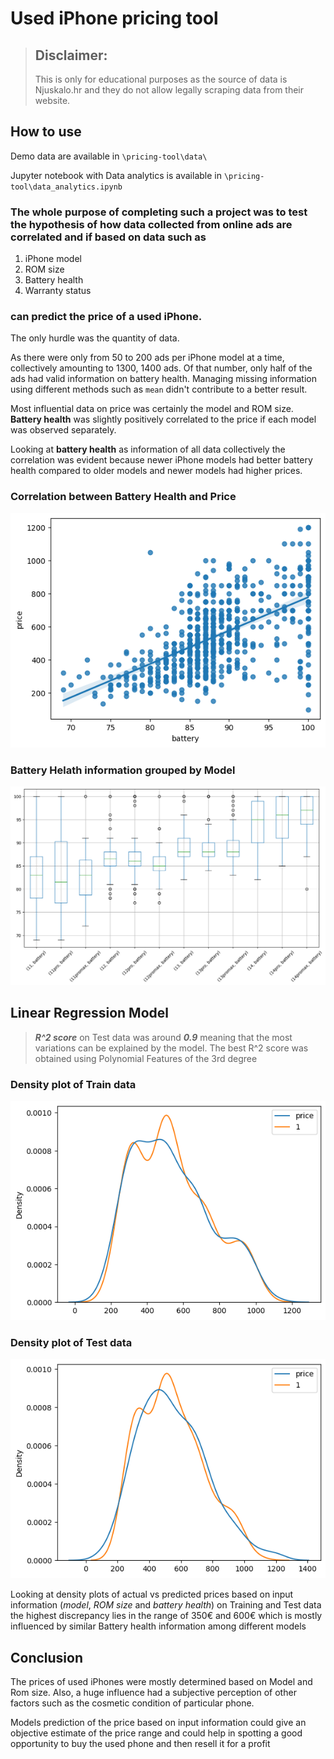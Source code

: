 # Used iPhone pricing tool

> ## Disclaimer:
> This is only for educational purposes as the source of data is Njuskalo.hr and they do not allow legally scraping data from their website.

## How to use

Demo data are available in `\pricing-tool\data\`

Jupyter notebook with Data analytics is available in `\pricing-tool\data_analytics.ipynb`

### The whole purpose of completing such a project was to test the hypothesis of how data collected from online ads are correlated and if based on data such as 
1. iPhone model 
2. ROM size 
3. Battery health 
4. Warranty status
### can predict the price of a used iPhone.

The only hurdle was the quantity of data. 

As there were only from 50 to 200 ads per iPhone model at a time, collectively amounting to 1300, 1400 ads. Of that number, only half of the ads had valid information on battery health. Managing missing information using different methods such as `mean` didn't contribute to a better result.

Most influential data on price was certainly the model and ROM size.
**Battery health** was slightly positively correlated to the price if each model was observed separately.

Looking at **battery health** as information of all data collectively the correlation was evident because newer iPhone models had better battery health compared to older models and newer models had higher prices. 

### Correlation between Battery Health and Price
![Regression line](/images/battery_price_corr.png)

### Battery Helath information grouped by Model
![](/images/battery_health_distribution.png)

## Linear Regression Model

>**_R^2 score_** on Test data was around **_0.9_** meaning that the most variations can be explained by the model.
> The best R^2 score was obtained using Polynomial Features of the 3rd degree

### Density plot of Train data

![](/images/density_train.png)

### Density plot of Test data

![](/images/density_test.png)

Looking at density plots of actual vs predicted prices based on input information (_model_, _ROM size_ and _battery health_) on Training and Test data the highest discrepancy lies in the range of 350€ and 600€ which is mostly influenced by similar Battery health information among different models

## Conclusion

The prices of used iPhones were mostly determined based on Model and Rom size. Also, a huge influence had a subjective perception of other factors such as the cosmetic condition of particular phone. 

Models prediction of the price based on input information could give an objective estimate of the price range and could help in spotting a good opportunity to buy the used phone and then resell it for a profit


